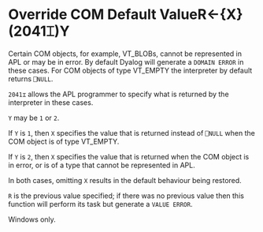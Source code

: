 




<h1 class="heading"><span class="name">Override COM Default Value</span><span class="command">R←{X}(2041⌶)Y</span></h1>

Certain COM objects, for example, VT_BLOBs, cannot be represented in APL or may be in error. By default Dyalog will generate a `DOMAIN ERROR` in these cases. For COM objects of type VT_EMPTY the interpreter by default returns `⎕NULL`.


`2041⌶` allows the APL programmer to specify what is returned by the interpreter in these cases.



`Y` may be `1` or `2`.


If `Y` is `1`, then `X` specifies the value that is returned instead of `⎕NULL` when the COM object is of type VT_EMPTY.


If `Y` is `2`, then `X` specifies the value that is returned when the COM object is in error, or is of a type that cannot be represented in APL.


In both cases, omitting `X` results in the default behaviour being restored.


`R` is the previous value specified; if there was no previous value then this function will perform its task but generate a `VALUE ERROR`.


Windows only.


